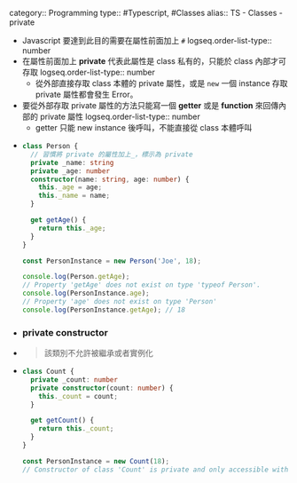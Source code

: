 category:: Programming
type:: #Typescript, #Classes
alias:: TS - Classes - private

- Javascript 要達到此目的需要在屬性前面加上 `#`
  logseq.order-list-type:: number
- 在屬性前面加上 **private** 代表此屬性是 class 私有的，只能於 class 內部才可存取
  logseq.order-list-type:: number
	- 從外部直接存取 class 本體的 private 屬性，或是 `new` 一個 instance 存取 private 屬性都會發生 Error。
- 要從外部存取 private 屬性的方法只能寫一個 **getter** 或是 **function** 來回傳內部的 private 屬性
  logseq.order-list-type:: number
	- getter 只能 new instance 後呼叫，不能直接從 class 本體呼叫
- ```ts
  class Person {
    // 習慣將 private 的屬性加上_，標示為 private
    private _name: string
    private _age: number
    constructor(name: string, age: number) {
      this._age = age;
      this._name = name;
    }
  
    get getAge() {
      return this._age;
    }
  }
  
  const PersonInstance = new Person('Joe', 18);
  
  console.log(Person.getAge);
  // Property 'getAge' does not exist on type 'typeof Person'.
  console.log(PersonInstance.age);
  // Property 'age' does not exist on type 'Person'
  console.log(PersonInstance.getAge); // 18
  ```
- ### private constructor
- > 該類別不允許被繼承或者實例化
- ```ts
  class Count {
    private _count: number
    private constructor(count: number) {
      this._count = count;
    }
  
    get getCount() {
      return this._count;
    }
  }
  
  const PersonInstance = new Count(18);
  // Constructor of class 'Count' is private and only accessible within the class declaration.
  ```